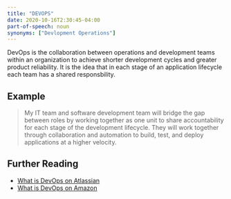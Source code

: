 ```yaml
---
title: "DEVOPS"
date: 2020-10-16T2:30:45-04:00
part-of-speech: noun
synonyms: ["Devlopment Operations"]
---
```


DevOps is the collaboration between operations and development teams within an organization to achieve shorter development cycles and greater product reliability.
It is the idea that in each stage of an application lifecycle each team has a shared responsbility.

## Example

> My IT team and software development team will bridge the gap between roles by working together as one unit to share accountability for each stage of the development
lifecycle. They will work together through collaboration and automation to build, test, and deploy applications at a higher velocity.

## Further Reading
- [What is DevOps on Atlassian](https://www.atlassian.com/devops/what-is-devops)
- [What is DevOps on Amazon](https://aws.amazon.com/devops/what-is-devops/)
